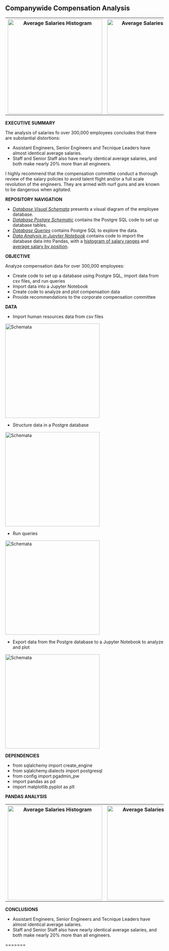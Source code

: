 ## Companywide Compensation Analysis

 <table style="width:100%">
  <tr valign="top">
    <th><img height="300" alt="Average Salaries Histogram" src="https://github.com/kennethcandersen/sql-challenge/blob/main/output_charts/average_salary_histogram.jpg"></th>
    <th><img height="300" alt="Average Salaries by Position" src="https://github.com/kennethcandersen/sql-challenge/blob/main/output_charts/average_salary_by_position.jpg"></th>
  </tr>
</table> 

**EXECUTIVE SUMMARY**

The analysis of salaries fo over 300,000 employees concludes that there are substantial distortions: 

- Assistant Engineers, Senior Engineers and Tecnique Leaders have almost identical average salaries. 
- Staff and Senior Staff also have nearly identical average salaries, and both make nearly 20% more than all engineers. 

I highly recommend that the compensation committie conduct a thorough review of the salary policies to avoid talent flight and/or a full scale revolution of the engineers. They are armed with nurf guns and are known to be dangerous when agitated. 

**REPOSITORY NAVIGATION**

* [*Database Visual Schemata*](https://github.com/kennethcandersen/sql-challenge/blob/main/schema.png) presents a visual diagram of the employee database. 
* [*Database Postgre Schematic*](https://github.com/kennethcandersen/sql-challenge/blob/main/table_schemata.sql) contains the Postgre SQL code to set up database tables.
* [*Database Queries*](https://github.com/kennethcandersen/sql-challenge/blob/main/queries.sql) contains Postgre SQL to explore the data. 
* [*Data Analysis in Jupyter Notebook*](https://github.com/kennethcandersen/sql-challenge/blob/main/bonus_material.ipynb) contains code to import the database data into Pandas, with a [histogram of salary ranges](https://github.com/kennethcandersen/sql-challenge/blob/main/output_charts/average_salary_histogram.jpg) and [average salary by position](https://github.com/kennethcandersen/sql-challenge/blob/main/output_charts/average_salary_by_position.jpg). 


**OBJECTIVE**

Analyze compensation data for over 300,000 employees:
- Create code to set up a database using Postgre SQL, import data from csv files, and run queries
- Import data into a Jupyter Notebook
- Create code to analyze and plot compensation data
- Provide recommendations to the corporate compensation committee

**DATA** 

- Import human resources data from csv files
<img width="300" alt="Schemata" src="https://github.com/kennethcandersen/sql-challenge/blob/main/schema.png">

- Structure data in a Postgre database
<img width="300" alt="Schemata" src="https://github.com/kennethcandersen/sql-challenge/blob/main/code_screenshots/table_schemata_sample_code.png">

- Run queries
<img width="300" alt="Schemata" src="https://github.com/kennethcandersen/sql-challenge/blob/main/code_screenshots/queries_sample_code.png">

- Export data from the Postgre database to a Jupyter Notebook to analyze and plot
<img width="300" alt="Schemata" src="https://github.com/kennethcandersen/sql-challenge/blob/main/code_screenshots/sample_bar_chart_code.png">



**DEPENDENCIES**

- from sqlalchemy import create_engine
- from sqlalchemy.dialects import postgresql
- from config import pgadmin_pw
- import pandas as pd
- import matplotlib.pyplot as plt                     
       

**PANDAS ANALYSIS**

 <table style="width:100%">
  <tr valign="top">
    <th><img height="300" alt="Average Salaries Histogram" src="https://github.com/kennethcandersen/sql-challenge/blob/main/output_charts/salary_data_stats_description.png"></th>
    <th><img height="300" alt="Average Salaries Histogram" src="https://github.com/kennethcandersen/sql-challenge/blob/main/output_charts/average_salary_histogram.jpg"></th>
    <th><img height="300" alt="Average Salaries by Position" src="https://github.com/kennethcandersen/sql-challenge/blob/main/output_charts/average_salary_by_position.jpg"></th>
  </tr>
</table> 

**CONCLUSIONS**

- Assistant Engineers, Senior Engineers and Tecnique Leaders have almost identical average salaries. 
- Staff and Senior Staff also have nearly identical average salaries, and both make nearly 20% more than all engineers. 



=======

